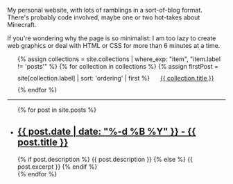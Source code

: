 My personal website, with lots of ramblings in a sort-of-blog format. There's probably code involved, maybe one or two hot-takes about Minecraft.

If you're wondering why the page is so minimalist: I am too lazy to create web graphics or deal with HTML or CSS for more than 6 minutes at a time.

<div id="micro-blog"></div>
<script type="text/javascript">
  const FEED_URL = 'https://retrodev.social/api/v1/timelines/public?local=true';
  fetch(FEED_URL)
    .then(res => res.json())
    .then(data => data.find(post => post.account.username === "xilefian" && post.in_reply_to_id == null && post.in_reply_to_account_id == null))
    .then(post => {
      document.head.insertAdjacentHTML("beforeend", `
        <link rel="stylesheet" href="assets/css/retrodev.css">
        <link rel="stylesheet" href="https://retrodev.social/assets/Fork-Awesome/css/fork-awesome.min.css">
      `);
      const account = post.account;
      const createdAt = new Date(post.created_at);
      const postLanguage = new Intl.DisplayNames(undefined, { type: 'language' }).of(post.language)
      let html = `
        <article class="status expanded" id="${post.id}" role="region" aria-label="@${account.username}, ${createdAt.toLocaleDateString(undefined, {month: 'short', day: 'numeric', hour: 'numeric', minute: 'numeric', hourCycle: 'h23'})}, language ${postLanguage}, ${post.replies_count} reply, ${post.favourites_count} favourite">
          <header class="status-header">
              <address>
                  <a href="${account.url}" rel="author" title="Open profile">
                      <picture class="avatar" aria-hidden="true">
                          <source srcset="${account.avatar_static}" type="image/jpeg" media="(prefers-reduced-motion: reduce)">
                          <img src="${account.avatar}" alt="Avatar for ${account.username}" title="Avatar for ${account.username}">
                      </picture>
                      <div class="author-strap">
                          <span class="displayname text-cutoff">${account.display_name}</span>
                          <span class="sr-only">,</span>
                          <span class="username text-cutoff">@${account.username}</span>
                      </div>
                      <span class="sr-only">(open profile)</span>
                  </a>
              </address>
          </header>
          <div class="status-body">
              <div class="text">        
                  <div class="content" lang="${post.language}">
                      ${post.content}
                  </div>
              </div>
          </div>
          <aside class="status-info" aria-hidden="true">    
              <dl class="status-stats">
                  <div class="stats-grouping">
                      <div class="stats-item published-at text-cutoff">
                          <dt class="sr-only">Published</dt>
                          <dd>
                              <time datetime="${post.created_at}">${createdAt.toLocaleDateString(undefined, {year: 'numeric', month: 'short', day: 'numeric', hour: 'numeric', minute: 'numeric', hourCycle: 'h23'})}</time>
                          </dd>
                      </div>
                      <div class="stats-grouping">
                          <div class="stats-item" title="Replies">
                              <dt>
                                  <span class="sr-only">Replies</span>
                                  <i class="fa fa-reply-all" aria-hidden="true"></i>
                              </dt>
                              <dd>${post.replies_count}</dd>
                          </div>
                          <div class="stats-item" title="Faves">
                              <dt>
                                  <span class="sr-only">Favourites</span>
                                  <i class="fa fa-star" aria-hidden="true"></i>
                              </dt>
                              <dd>${post.favourites_count}</dd>
                          </div>
                          <div class="stats-item" title="Boosts">
                              <dt>
                                  <span class="sr-only">Reblogs</span>
                                  <i class="fa fa-retweet" aria-hidden="true"></i>
                              </dt>
                              <dd>${post.reblogs_count}</dd>
                          </div>
                      </div>
                  </div>
                  <div class="stats-item language" title="${postLanguage}">
                      <dt class="sr-only">Language</dt>
                      <dd>
                          <span class="sr-only">${postLanguage}</span>
                          <span aria-hidden="true">${post.language}</span>
                      </dd>
                  </div>
              </dl>
          </aside>
          <a href="${post.url}" class="status-link" data-nosnippet="" title="Open thread at this post">
              Open thread at this post
          </a>
        </article>
      `;
      document.getElementById('micro-blog').innerHTML = html;
    });
</script>

<ul style="padding-left: 0px text-align: center;">
{% assign collections = site.collections | where_exp: "item", "item.label != 'posts'" %}
{% for collection in collections %}
  {% assign firstPost = site[collection.label] | sort: 'ordering' | first %}
  <li style="display: inline-block; padding: 10px 20px;"><a href="{{ firstPost.url | relative_url }}">{{ collection.title }}</a></li>
{% endfor %}
</ul>

---

<ul>
  {% for post in site.posts %}
    <li>
      <h2><a href="{{ post.url | relative_url }}">{{ post.date | date: "%-d %B %Y" }} - {{ post.title }}</a></h2>
      {% if post.description %}
        {{ post.description }}
      {% else %}
        {{ post.excerpt }}
      {% endif %}
    </li>
  {% endfor %}
</ul>
